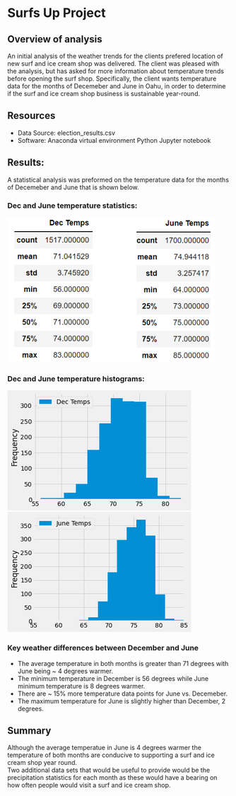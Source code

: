 # Surfs Up Project

## Overview of analysis
An initial analysis of the weather trends for the clients prefered location of new surf and ice cream shop was delivered.  The client was pleased with the analysis, but has asked for more information about temperature trends before opening the surf shop. Specifically, the client wants temperature data for the months of Decemeber and June in Oahu, in order to determine if the surf and ice cream shop business is sustainable year-round. 

## Resources
- Data Source: election_results.csv
- Software: Anaconda virtual environment Python Jupyter notebook 

## Results:
A statistical analysis was preformed on the temperature data for the months of Decemeber and June that is shown below.
### Dec and June temperature statistics:

![Alt Text](https://github.com/syoder821/surfs_up/blob/main/Temp_stats.png)

### Dec and June temperature histograms:

![Alt Text](https://github.com/syoder821/surfs_up/blob/main/Dec_Temps.png) ![Alt Text](https://github.com/syoder821/surfs_up/blob/main/June_Temps.png)

### Key weather differences between December and June
- The average temperature in both months is greater than 71 degrees with June being ~ 4 degrees warmer.
- The minimum temperature in December is 56 degrees while June minimum temperature is 8 degrees warmer.
- There are ~ 15% more temperature data points for June vs. Decemeber.
- The maximum temperature for June is slightly higher than December, 2 degrees.

## Summary
Although the average temperatue in June is 4 degrees warmer the temperature of both months are conducive to supporting a surf and ice cream shop year round.  
Two additional data sets that would be useful to provide would be the precipitation statistics for each month as these would have a bearing on how often people would visit a surf and ice cream shop.   
